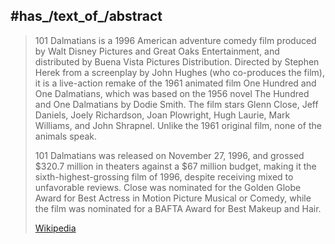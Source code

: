 ﻿---
aliases:
- "101 Dalmatians (1996 film)"
---

## #has_/text_of_/abstract 

> 101 Dalmatians is a 1996 American adventure comedy film produced by Walt Disney Pictures and Great Oaks Entertainment, 
> and distributed by Buena Vista Pictures Distribution. 
> Directed by Stephen Herek from a screenplay by John Hughes (who co-produces the film), 
> it is a live-action remake of the 1961 animated film One Hundred and One Dalmatians, 
> which was based on the 1956 novel The Hundred and One Dalmatians by Dodie Smith. 
> The film stars Glenn Close, Jeff Daniels, Joely Richardson, Joan Plowright, Hugh Laurie, Mark Williams, and John Shrapnel. 
> Unlike the 1961 original film, none of the animals speak.
>
> 101 Dalmatians was released on November 27, 1996, and grossed $320.7 million in theaters against a $67 million budget, making it the sixth-highest-grossing film of 1996, despite receiving mixed to unfavorable reviews. Close was nominated for the Golden Globe Award for Best Actress in Motion Picture Musical or Comedy, while the film was nominated for a BAFTA Award for Best Makeup and Hair.
>
> [Wikipedia](https://en.wikipedia.org/wiki/101%20Dalmatians%20(1996%20film)) 


